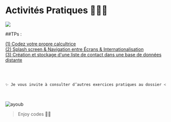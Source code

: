 # Activités Pratiques 👨🏻‍💻
![](https://www.tech-connect.info/wp-content/uploads/developpement-applications-Android.jpg)

##TPs :
  
<a href="https://github.com/Ayoub-etoullali/Activites-Pratiques-JEE/tree/main/Activit%C3%A9%20Pratique%20N%C2%B0%201">
  (1) Codez votre propre calcultrice </a> <br>
<a href="https://github.com/Ayoub-etoullali/Activites-Pratiques-JEE/tree/main/Activit%C3%A9%20Pratique%20N%C2%B0%202">
  (2) Splash screen & Navigation entre Écrans & Internationalisation </a> <br>
 <a href="https://github.com/Ayoub-etoullali/Activites-Pratiques-JEE/tree/main/Activit%C3%A9%20Pratique%20N%C2%B0%203">
  (3) Création et stockage d'une liste de contact dans une base de données distante </a> 

  <br><br>

```sh
✨ Je vous invite à consulter d’autres exercices pratiques au dossier << + >> 
```

<br>

![ayoub](https://user-images.githubusercontent.com/92756846/220727344-dbb21e84-4584-4055-bde5-a3c90a64a618.jpg)

> Enjoy codes 👨‍💻 

